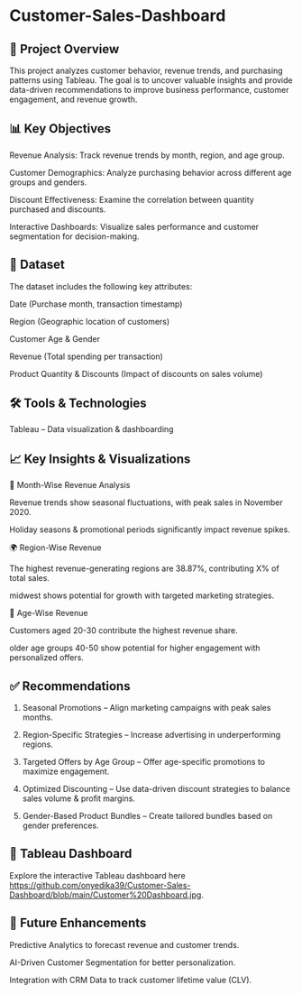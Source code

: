 # Customer-Sales-Dashboard
## 📌 Project Overview

This project analyzes customer behavior, revenue trends, and purchasing patterns using Tableau. The goal is to uncover valuable insights and provide data-driven recommendations to improve business performance, customer engagement, and revenue growth.

## 📊 Key Objectives

Revenue Analysis: Track revenue trends by month, region, and age group.

Customer Demographics: Analyze purchasing behavior across different age groups and genders.

Discount Effectiveness: Examine the correlation between quantity purchased and discounts.

Interactive Dashboards: Visualize sales performance and customer segmentation for decision-making.


## 📂 Dataset

The dataset includes the following key attributes:

Date (Purchase month, transaction timestamp)

Region (Geographic location of customers)

Customer Age & Gender

Revenue (Total spending per transaction)

Product Quantity & Discounts (Impact of discounts on sales volume)


## 🛠 Tools & Technologies

Tableau – Data visualization & dashboarding


## 📈 Key Insights & Visualizations

📅 Month-Wise Revenue Analysis

Revenue trends show seasonal fluctuations, with peak sales in November 2020.

Holiday seasons & promotional periods significantly impact revenue spikes.


🌍 Region-Wise Revenue

The highest revenue-generating regions are 38.87%, contributing X% of total sales.

 midwest shows potential for growth with targeted marketing strategies.


👥 Age-Wise Revenue

Customers aged 20-30 contribute the highest revenue share.

older age groups 40-50 show potential for higher engagement with personalized offers.


## ✅ Recommendations

1. Seasonal Promotions – Align marketing campaigns with peak sales months.


2. Region-Specific Strategies – Increase advertising in underperforming regions.


3. Targeted Offers by Age Group – Offer age-specific promotions to maximize engagement.


4. Optimized Discounting – Use data-driven discount strategies to balance sales volume & profit margins.


5. Gender-Based Product Bundles – Create tailored bundles based on gender preferences.



## 📌 Tableau Dashboard

Explore the interactive Tableau dashboard here https://github.com/onyedika39/Customer-Sales-Dashboard/blob/main/Customer%20Dashboard.jpg.

## 🚀 Future Enhancements

Predictive Analytics to forecast revenue and customer trends.

AI-Driven Customer Segmentation for better personalization.

Integration with CRM Data to track customer lifetime value (CLV).
